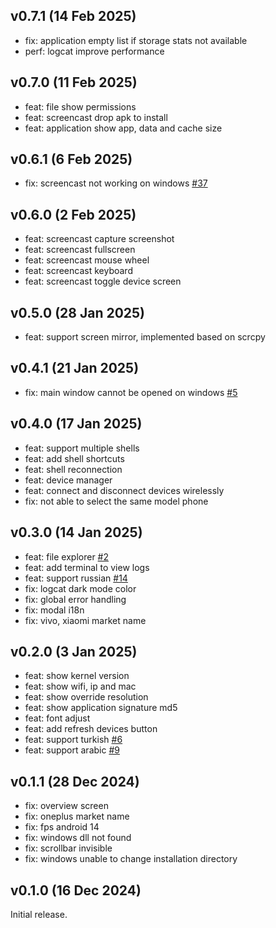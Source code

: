 ## v0.7.1 (14 Feb 2025)

* fix: application empty list if storage stats not available
* perf: logcat improve performance

## v0.7.0 (11 Feb 2025)

* feat: file show permissions
* feat: screencast drop apk to install
* feat: application show app, data and cache size

## v0.6.1 (6 Feb 2025)

* fix: screencast not working on windows [#37](https://github.com/liriliri/aya/issues/37)

## v0.6.0 (2 Feb 2025)

* feat: screencast capture screenshot
* feat: screencast fullscreen
* feat: screencast mouse wheel
* feat: screencast keyboard
* feat: screencast toggle device screen

## v0.5.0 (28 Jan 2025)

* feat: support screen mirror, implemented based on scrcpy

## v0.4.1 (21 Jan 2025)

* fix: main window cannot be opened on windows [#5](https://github.com/liriliri/aya/issues/5)

## v0.4.0 (17 Jan 2025)

* feat: support multiple shells
* feat: add shell shortcuts
* feat: shell reconnection
* feat: device manager
* feat: connect and disconnect devices wirelessly
* fix: not able to select the same model phone 

## v0.3.0 (14 Jan 2025)

* feat: file explorer [#2](https://github.com/liriliri/aya/issues/2)
* feat: add terminal to view logs
* feat: support russian [#14](https://github.com/liriliri/aya/pull/14)
* fix: logcat dark mode color
* fix: global error handling
* fix: modal i18n
* fix: vivo, xiaomi market name

## v0.2.0 (3 Jan 2025)

* feat: show kernel version
* feat: show wifi, ip and mac
* feat: show override resolution
* feat: show application signature md5
* feat: font adjust
* feat: add refresh devices button
* feat: support turkish [#6](https://github.com/liriliri/aya/pull/6)
* feat: support arabic [#9](https://github.com/liriliri/aya/pull/9)

## v0.1.1 (28 Dec 2024)

* fix: overview screen
* fix: oneplus market name
* fix: fps android 14
* fix: windows dll not found
* fix: scrollbar invisible
* fix: windows unable to change installation directory

## v0.1.0 (16 Dec 2024)

Initial release.
